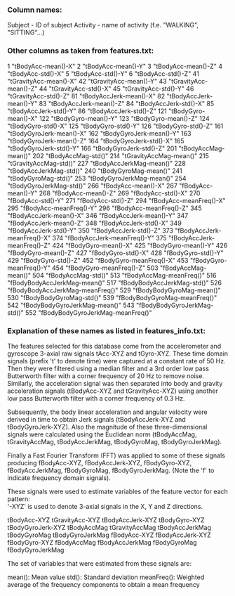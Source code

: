 ### Column names:

Subject - ID of subject
Activity - name of activity (f.e. "WALKING", "SITTING"...)

### Other columns as taken from features.txt:

1 "tBodyAcc-mean()-X"
2 "tBodyAcc-mean()-Y"
3 "tBodyAcc-mean()-Z"
4 "tBodyAcc-std()-X"
5 "tBodyAcc-std()-Y"
6 "tBodyAcc-std()-Z"
41 "tGravityAcc-mean()-X"
42 "tGravityAcc-mean()-Y"
43 "tGravityAcc-mean()-Z"
44 "tGravityAcc-std()-X"
45 "tGravityAcc-std()-Y"
46 "tGravityAcc-std()-Z"
81 "tBodyAccJerk-mean()-X"
82 "tBodyAccJerk-mean()-Y"
83 "tBodyAccJerk-mean()-Z"
84 "tBodyAccJerk-std()-X"
85 "tBodyAccJerk-std()-Y"
86 "tBodyAccJerk-std()-Z"
121 "tBodyGyro-mean()-X"
122 "tBodyGyro-mean()-Y"
123 "tBodyGyro-mean()-Z"
124 "tBodyGyro-std()-X"
125 "tBodyGyro-std()-Y"
126 "tBodyGyro-std()-Z"
161 "tBodyGyroJerk-mean()-X"
162 "tBodyGyroJerk-mean()-Y"
163 "tBodyGyroJerk-mean()-Z"
164 "tBodyGyroJerk-std()-X"
165 "tBodyGyroJerk-std()-Y"
166 "tBodyGyroJerk-std()-Z"
201 "tBodyAccMag-mean()"
202 "tBodyAccMag-std()"
214 "tGravityAccMag-mean()"
215 "tGravityAccMag-std()"
227 "tBodyAccJerkMag-mean()"
228 "tBodyAccJerkMag-std()"
240 "tBodyGyroMag-mean()"
241 "tBodyGyroMag-std()"
253 "tBodyGyroJerkMag-mean()"
254 "tBodyGyroJerkMag-std()"
266 "fBodyAcc-mean()-X"
267 "fBodyAcc-mean()-Y"
268 "fBodyAcc-mean()-Z"
269 "fBodyAcc-std()-X"
270 "fBodyAcc-std()-Y"
271 "fBodyAcc-std()-Z"
294 "fBodyAcc-meanFreq()-X"
295 "fBodyAcc-meanFreq()-Y"
296 "fBodyAcc-meanFreq()-Z"
345 "fBodyAccJerk-mean()-X"
346 "fBodyAccJerk-mean()-Y"
347 "fBodyAccJerk-mean()-Z"
348 "fBodyAccJerk-std()-X"
349 "fBodyAccJerk-std()-Y"
350 "fBodyAccJerk-std()-Z"
373 "fBodyAccJerk-meanFreq()-X"
374 "fBodyAccJerk-meanFreq()-Y"
375 "fBodyAccJerk-meanFreq()-Z"
424 "fBodyGyro-mean()-X"
425 "fBodyGyro-mean()-Y"
426 "fBodyGyro-mean()-Z"
427 "fBodyGyro-std()-X"
428 "fBodyGyro-std()-Y"
429 "fBodyGyro-std()-Z"
452 "fBodyGyro-meanFreq()-X"
453 "fBodyGyro-meanFreq()-Y"
454 "fBodyGyro-meanFreq()-Z"
503 "fBodyAccMag-mean()"
504 "fBodyAccMag-std()"
513 "fBodyAccMag-meanFreq()"
516 "fBodyBodyAccJerkMag-mean()"
517 "fBodyBodyAccJerkMag-std()"
526 "fBodyBodyAccJerkMag-meanFreq()"
529 "fBodyBodyGyroMag-mean()"
530 "fBodyBodyGyroMag-std()"
539 "fBodyBodyGyroMag-meanFreq()"
542 "fBodyBodyGyroJerkMag-mean()"
543 "fBodyBodyGyroJerkMag-std()"
552 "fBodyBodyGyroJerkMag-meanFreq()"

### Explanation of these names as listed in features_info.txt:

The features selected for this database come from the accelerometer and gyroscope 3-axial raw signals tAcc-XYZ and tGyro-XYZ. These time domain signals (prefix 't' to denote time) were captured at a constant rate of 50 Hz. Then they were filtered using a median filter and a 3rd order low pass Butterworth filter with a corner frequency of 20 Hz to remove noise. Similarly, the acceleration signal was then separated into body and gravity acceleration signals (tBodyAcc-XYZ and tGravityAcc-XYZ) using another low pass Butterworth filter with a corner frequency of 0.3 Hz. 

Subsequently, the body linear acceleration and angular velocity were derived in time to obtain Jerk signals (tBodyAccJerk-XYZ and tBodyGyroJerk-XYZ). Also the magnitude of these three-dimensional signals were calculated using the Euclidean norm (tBodyAccMag, tGravityAccMag, tBodyAccJerkMag, tBodyGyroMag, tBodyGyroJerkMag). 

Finally a Fast Fourier Transform (FFT) was applied to some of these signals producing fBodyAcc-XYZ, fBodyAccJerk-XYZ, fBodyGyro-XYZ, fBodyAccJerkMag, fBodyGyroMag, fBodyGyroJerkMag. (Note the 'f' to indicate frequency domain signals). 

These signals were used to estimate variables of the feature vector for each pattern:  
'-XYZ' is used to denote 3-axial signals in the X, Y and Z directions.

tBodyAcc-XYZ
tGravityAcc-XYZ
tBodyAccJerk-XYZ
tBodyGyro-XYZ
tBodyGyroJerk-XYZ
tBodyAccMag
tGravityAccMag
tBodyAccJerkMag
tBodyGyroMag
tBodyGyroJerkMag
fBodyAcc-XYZ
fBodyAccJerk-XYZ
fBodyGyro-XYZ
fBodyAccMag
fBodyAccJerkMag
fBodyGyroMag
fBodyGyroJerkMag

The set of variables that were estimated from these signals are: 

mean(): Mean value
std(): Standard deviation
meanFreq(): Weighted average of the frequency components to obtain a mean frequency
